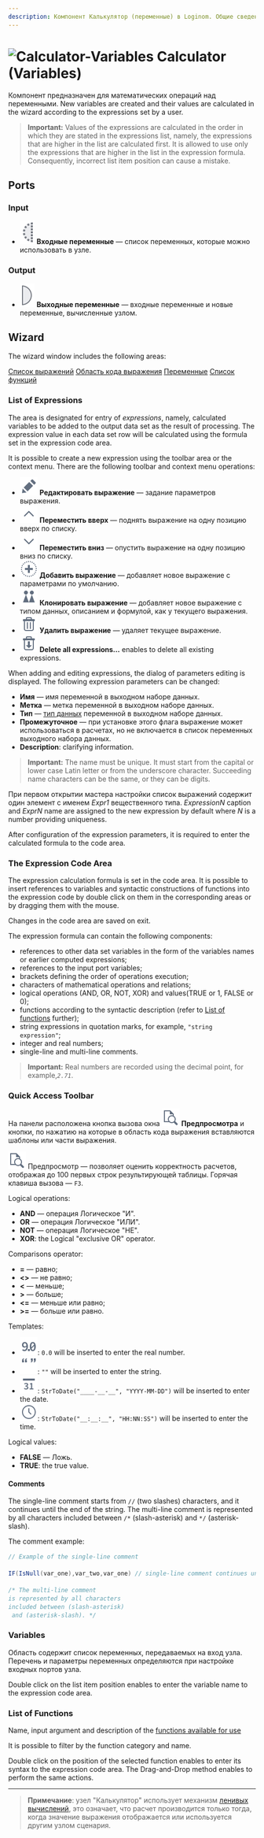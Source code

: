 ```yaml
---
description: Компонент Калькулятор (переменные) в Loginom. Общие сведения. Мастер настройки. Список функций. Переменные. Области окна настройки. Пример.
---
```

# ![Calculator-Variables](./../../images/icons/components/calc-variables_default.svg) Calculator (Variables)

Компонент предназначен для математических операций над переменными. New variables are created and their values are calculated in the wizard according to the expressions set by a user.

> **Important:** Values of the expressions are calculated in the order in which they are stated in the expressions list, namely, the expressions that are higher in the list are calculated first. It is allowed to use only the expressions that are higher in the list in the expression formula. Consequently, incorrect list item position can cause a mistake.

## Ports

### Input

* ![Входные переменные](./../../images/icons/app/node/ports/inputs-optional/variable_inactive.svg) **Входные переменные** — список переменных, которые можно использовать в узле.

### Output

* ![Выходные переменные](./../../images/icons/app/node/ports/outputs/variable_inactive.svg) **Выходные переменные** — входные переменные и новые переменные, вычисленные узлом.

## Wizard

The wizard window includes the following areas:

[Список выражений](#spisok-vyrazheniy)
[Область кода выражения](#oblast-koda-vyrazheniya)
[Переменные](#peremennye)
[Список функций](#spisok-funktsiy)

### List of Expressions

The area is designated for entry of *expressions*, namely, calculated variables to be added to the output data set as the result of processing. The expression value in each data set row will be calculated using the formula set in the expression code area.

It is possible to create a new expression using the toolbar area or the context menu. There are the following toolbar and context menu operations:

* ![Редактировать](./../../images/icons/common/toolbar-controls/edit_default.svg) **Редактировать выражение** — задание параметров выражения.
* ![Переместить вверх](./../../images/icons/common/toolbar-controls/up_default.svg) **Переместить вверх** — поднять выражение на одну позицию вверх по списку.
* ![Переместить вниз](./../../images/icons/common/toolbar-controls/down_default.svg) **Переместить вниз** — опустить выражение на одну позицию вниз по списку.
* ![Добавить выражение](./../../images/icons/common/toolbar-controls/plus_default.svg) **Добавить выражение** — добавляет новое выражение с параметрами по умолчанию.
* ![Добавить выражение по образцу](./../../images/icons/common/toolbar-controls/clone_default.svg) **Клонировать выражение** — добавляет новое выражение с типом данных, описанием и формулой, как у текущего выражения.
* ![Удалить выражение](./../../images/icons/common/toolbar-controls/delete_default.svg) **Удалить выражение** — удаляет текущее выражение.
* ![Delete all expressions](./../../images/icons/common/toolbar-controls/delete-all_default.svg) **Delete all expressions…** enables to delete all existing expressions.

When adding and editing expressions, the dialog of parameters editing is displayed. The following expression parameters can be changed:

* **Имя** — имя переменной в выходном наборе данных.
* **Метка** — метка переменной в выходном наборе данных.
* **Тип** — [тип данных](./../../data/datatype.md) переменной в выходном наборе данных.
* **Промежуточное** — при установке этого флага выражение может использоваться в расчетах, но не включается в список переменных выходного набора данных.
* **Description**: clarifying information.

> **Important:** The name must be unique. It must start from the capital or lower case Latin letter or from the underscore character. Succeeding name characters can be the same, or they can be digits.

При первом открытии мастера настройки список выражений содержит один элемент с именем *Expr1* вещественного типа. *ExpressionN* caption and *ExprN* name are assigned to the new expression by default where *N* is a number providing uniqueness.

After configuration of the expression parameters, it is required to enter the calculated formula to the code area.

### The Expression Code Area

The expression calculation formula is set in the code area. It is possible to insert references to variables and syntactic constructions of functions into the expression code by double click on them in the corresponding areas or by dragging them with the mouse.

Changes in the code area are saved on exit.

The expression formula can contain the following components:

* references to other data set variables in the form of the variables names or earlier computed expressions;
* references to the input port variables;
* brackets defining the order of operations execution;
* characters of mathematical operations and relations;
* logical operations (AND, OR, NOT, XOR) and values(TRUE or 1, FALSE or 0);
* functions according to the syntactic description (refer to [List of functions](#spisok-funktsiy) further);
* string expressions in quotation marks, for example, `"string expression"`;
* integer and real numbers;
* single-line and multi-line comments.

> **Important:** Real numbers are recorded using the decimal point, for example,*`2.71`*.

### Quick Access Toolbar

На панели расположена кнопка вызова окна ![Предпросмотр](./../../images/icons/common/toolbar-controls/print-preview_default.svg) **Предпросмотра** и кнопки, по нажатию на которые в область кода выражения вставляются шаблоны или части выражения.

![Предпросмотр](./../../images/icons/common/toolbar-controls/print-preview_default.svg) Предпросмотр — позволяет оценить корректность расчетов, отображая до 100 первых строк результирующей таблицы. Горячая клавиша вызова — `F3`.

Logical operations:

* **AND** — операция Логическое "И".
* **OR** — операция Логическое "ИЛИ".
* **NOT** — операция Логическое "НЕ".
* **XOR**: the Logical "exclusive OR" operator.

Comparisons operator:

* **=** — равно;
* **<>** — не равно;
* **<** — меньше;
* **>** — больше;
* **<=** — меньше или равно;
* **>=** — больше или равно.

Templates:

* ![Real number](./../../images/icons/common/toolbar-controls/type-float_default.svg): `0.0` will be inserted to enter the real number.
* ![String](./../../images/icons/common/toolbar-controls/type-string_default.svg): `""` will be inserted to enter the string.
* ![Date](./../../images/icons/common/toolbar-controls/type-date_default.svg): `StrToDate("____-__-__", "YYYY-MM-DD")` will be inserted to enter the date.
* ![Time](./../../images/icons/common/toolbar-controls/type-time_default.svg): `StrToDate("__:__:__", "HH:NN:SS")` will be inserted to enter the time.

Logical values:

* **FALSE** — Ложь.
* **TRUE**: the true value.

#### Comments

The single-line comment starts from `//` (two slashes) characters, and it continues until the end of the string. The multi-line comment is represented by all characters included between `/*` (slash-asterisk) and `*/` (asterisk-slash).

The comment example:

```java
// Example of the single-line comment

IF(IsNull(var_one),var_two,var_one) // single-line comment continues until the end of the string

/* The multi-line comment
is represented by all characters
included between (slash-asterisk)
 and (asterisk-slash). */
```

### Variables

Область содержит список переменных, передаваемых на вход узла. Перечень и параметры переменных определяются при настройке входных портов узла.

Double click on the list item position enables to enter the variable name to the expression code area.

### List of Functions

Name, input argument and description of the [functions available for use](./../func/calc-func/README.md)

It is possible to filter by the function category and name.

Double click on the position of the selected function enables to enter its syntax to the expression code area. The Drag-and-Drop method enables to perform the same actions.

---

> **Примечание**: узел "Калькулятор" использует механизм [ленивых вычислений](https://wiki.loginom.ru/articles/lazy-evaluation.html), это означает, что расчет производится только тогда, когда значение выражения отображается или используется другим узлом сценария.
